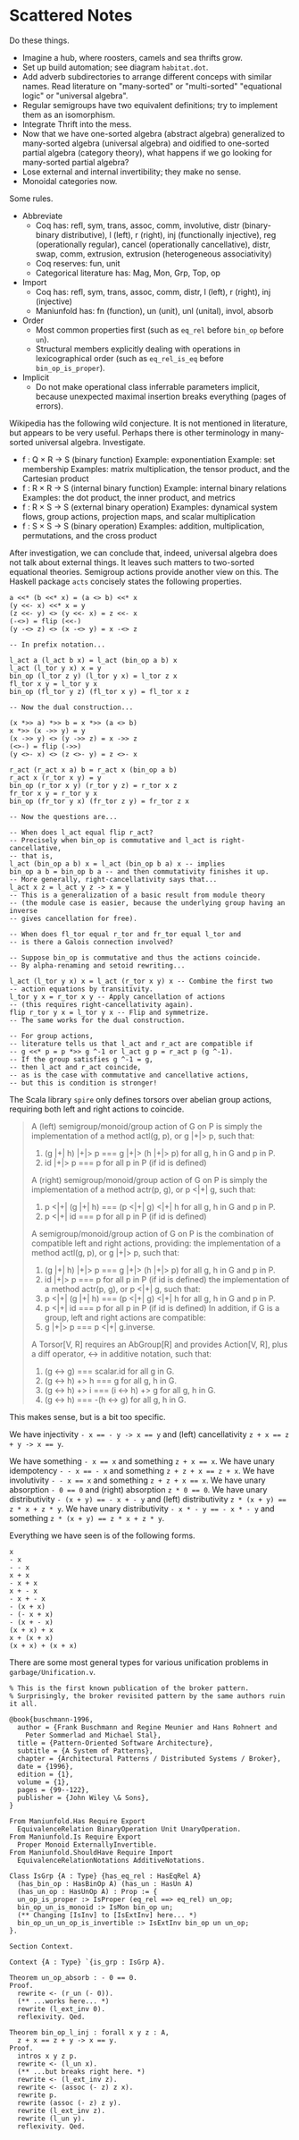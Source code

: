 # Scattered Notes

Do these things.

* Imagine a hub, where roosters, camels and sea thrifts grow.
* Set up build automation; see diagram `habitat.dot`.
* Add adverb subdirectories to arrange different conceps with similar names.
  Read literature on "many-sorted" or "multi-sorted"
  "equational logic" or "universal algebra".
* Regular semigroups have two equivalent definitions;
  try to implement them as an isomorphism.
* Integrate Thrift into the mess.
* Now that we have one-sorted algebra (abstract algebra)
  generalized to many-sorted algebra (universal algebra) and
  oidified to one-sorted partial algebra (category theory),
  what happens if we go looking for many-sorted partial algebra?
* Lose external and internal invertibility; they make no sense.
* Monoidal categories now.

Some rules.

* Abbreviate
    * Coq has: refl, sym, trans, assoc, comm, involutive,
      distr (binary-binary distributive),
      l (left), r (right), inj (functionally injective),
      reg (operationally regular), cancel (operationally cancellative),
      distr, swap, comm, extrusion,
      extrusion (heterogeneous associativity)
    * Coq reserves: fun, unit
    * Categorical literature has: Mag, Mon, Grp, Top, op
* Import
    * Coq has: refl, sym, trans, assoc, comm, distr,
      l (left), r (right), inj (injective)
    * Maniunfold has: fn (function), un (unit), unl (unital), invol, absorb
* Order
    * Most common properties first
      (such as `eq_rel` before `bin_op` before `un`).
    * Structural members explicitly dealing with operations in
      lexicographical order (such as `eq_rel_is_eq` before `bin_op_is_proper`).
* Implicit
    * Do not make operational class inferrable parameters implicit,
      because unexpected maximal insertion breaks everything (pages of errors).

Wikipedia has the following wild conjecture.
It is not mentioned in literature, but appears to be very useful.
Perhaps there is other terminology in many-sorted universal algebra.
Investigate.

* f : Q × R → S (binary function)
    Example: exponentiation
    Example: set membership
    Examples: matrix multiplication, the tensor product, and the Cartesian product
* f : R × R → S (internal binary function)
    Example: internal binary relations
    Examples: the dot product, the inner product, and metrics
* f : R × S → S (external binary operation)
    Examples: dynamical system flows, group actions, projection maps, and scalar multiplication
* f : S × S → S (binary operation)
    Examples: addition, multiplication, permutations, and the cross product

After investigation, we can conclude that, indeed,
universal algebra does not talk about external things.
It leaves such matters to two-sorted equational theories.
Semigroup actions provide another view on this.
The Haskell package `acts` concisely states the following properties.

```
a <<* (b <<* x) = (a <> b) <<* x
(y <<- x) <<* x = y
(z <<- y) <> (y <<- x) = z <<- x
(-<>) = flip (<<-)
(y -<> z) <> (x -<> y) = x -<> z

-- In prefix notation...

l_act a (l_act b x) = l_act (bin_op a b) x
l_act (l_tor y x) x = y
bin_op (l_tor z y) (l_tor y x) = l_tor z x
fl_tor x y = l_tor y x
bin_op (fl_tor y z) (fl_tor x y) = fl_tor x z

-- Now the dual construction...

(x *>> a) *>> b = x *>> (a <> b)
x *>> (x ->> y) = y
(x ->> y) <> (y ->> z) = x ->> z
(<>-) = flip (->>)
(y <>- x) <> (z <>- y) = z <>- x

r_act (r_act x a) b = r_act x (bin_op a b)
r_act x (r_tor x y) = y
bin_op (r_tor x y) (r_tor y z) = r_tor x z
fr_tor x y = r_tor y x
bin_op (fr_tor y x) (fr_tor z y) = fr_tor z x

-- Now the questions are...

-- When does l_act equal flip r_act?
-- Precisely when bin_op is commutative and l_act is right-cancellative,
-- that is,
l_act (bin_op a b) x = l_act (bin_op b a) x -- implies
bin_op a b = bin_op b a -- and then commutativity finishes it up.
-- More generally, right-cancellativity says that...
l_act x z = l_act y z -> x = y
-- This is a generalization of a basic result from module theory
-- (the module case is easier, because the underlying group having an inverse
-- gives cancellation for free).

-- When does fl_tor equal r_tor and fr_tor equal l_tor and
-- is there a Galois connection involved?

-- Suppose bin_op is commutative and thus the actions coincide.
-- By alpha-renaming and setoid rewriting...

l_act (l_tor y x) x = l_act (r_tor x y) x -- Combine the first two
-- action equations by transitivity.
l_tor y x = r_tor x y -- Apply cancellation of actions
-- (this requires right-cancellativity again).
flip r_tor y x = l_tor y x -- Flip and symmetrize.
-- The same works for the dual construction.

-- For group actions,
-- literature tells us that l_act and r_act are compatible if
-- g <<* p = p *>> g ^-1 or l_act g p = r_act p (g ^-1).
-- If the group satisfies g ^-1 = g,
-- then l_act and r_act coincide,
-- as is the case with commutative and cancellative actions,
-- but this is condition is stronger!
```

The Scala library `spire` only defines torsors over abelian group actions,
requiring both left and right actions to coincide.

> A (left) semigroup/monoid/group action of G on P is simply the implementation of a method actl(g, p), or g |+|> p, such that:
> 1. (g |+| h) |+|> p === g |+|> (h |+|> p) for all g, h in G and p in P.
> 2. id |+|> p === p for all p in P (if id is defined)
>
> A (right) semigroup/monoid/group action of G on P is simply the implementation of a method actr(p, g), or p <|+| g, such that:
> 1. p <|+| (g |+| h) === (p <|+| g) <|+| h for all g, h in G and p in P.
> 2. p <|+| id === p for all p in P (if id is defined)
>
> A semigroup/monoid/group action of G on P is the combination of compatible left and right actions, providing:
>     the implementation of a method actl(g, p), or g |+|> p, such that:
> 1. (g |+| h) |+|> p === g |+|> (h |+|> p) for all g, h in G and p in P.
> 2. id |+|> p === p for all p in P (if id is defined)
>     the implementation of a method actr(p, g), or p <|+| g, such that:
> 3. p <|+| (g |+| h) === (p <|+| g) <|+| h for all g, h in G and p in P.
> 4. p <|+| id === p for all p in P (if id is defined)
> In addition, if G is a group, left and right actions are compatible:
> 5. g |+|> p === p <|+| g.inverse.
>
> A Torsor[V, R] requires an AbGroup[R] and provides Action[V, R], plus a diff operator, <-> in additive notation, such that:
> 1. (g <-> g) === scalar.id for all g in G.
> 2. (g <-> h) +> h === g for all g, h in G.
> 3. (g <-> h) +> i === (i <-> h) +> g for all g, h in G.
> 4. (g <-> h) === -(h <-> g) for all g, h in G.

This makes sense, but is a bit too specific.

We have injectivity `- x == - y -> x == y` and
(left) cancellativity `z + x == z + y -> x == y`.

We have something `- x == x` and
something `z + x == x`.
We have unary idempotency `- - x == - x` and
something `z + z + x == z + x`.
We have involutivity `- - x == x` and
something `z + z + x == x`.
We have unary absorption `- 0 == 0` and
(right) absorption `z * 0 == 0`.
We have unary distributivity `- (x + y) == - x + - y` and
(left) distributivity `z * (x + y) == z * x + z * y`.
We have unary distributivity `- x * - y == - x * - y` and
something `z * (x + y) == z * x + z * y`.

Everything we have seen is of the following forms.

```
x
- x
- - x
x + x
- x + x
x + - x
- x + - x
- (x + x)
- (- x + x)
- (x + - x)
(x + x) + x
x + (x + x)
(x + x) + (x + x)
```

There are some most general types for various unification problems
in `garbage/Unification.v`.

```
% This is the first known publication of the broker pattern.
% Surprisingly, the broker revisited pattern by the same authors ruin it all.

@book{buschmann-1996,
  author = {Frank Buschmann and Regine Meunier and Hans Rohnert and
    Peter Sommerlad and Michael Stal},
  title = {Pattern-Oriented Software Architecture},
  subtitle = {A System of Patterns},
  chapter = {Architectural Patterns / Distributed Systems / Broker},
  date = {1996},
  edition = {1},
  volume = {1},
  pages = {99--122},
  publisher = {John Wiley \& Sons},
}
```

```
From Maniunfold.Has Require Export
  EquivalenceRelation BinaryOperation Unit UnaryOperation.
From Maniunfold.Is Require Export
  Proper Monoid ExternallyInvertible.
From Maniunfold.ShouldHave Require Import
  EquivalenceRelationNotations AdditiveNotations.

Class IsGrp {A : Type} {has_eq_rel : HasEqRel A}
  (has_bin_op : HasBinOp A) (has_un : HasUn A)
  (has_un_op : HasUnOp A) : Prop := {
  un_op_is_proper :> IsProper (eq_rel ==> eq_rel) un_op;
  bin_op_un_is_monoid :> IsMon bin_op un;
  (** Changing [IsInv] to [IsExtInv] here... *)
  bin_op_un_un_op_is_invertible :> IsExtInv bin_op un un_op;
}.

Section Context.

Context {A : Type} `{is_grp : IsGrp A}.

Theorem un_op_absorb : - 0 == 0.
Proof.
  rewrite <- (r_un (- 0)).
  (** ...works here... *)
  rewrite (l_ext_inv 0).
  reflexivity. Qed.

Theorem bin_op_l_inj : forall x y z : A,
  z + x == z + y -> x == y.
Proof.
  intros x y z p.
  rewrite <- (l_un x).
  (** ...but breaks right here. *)
  rewrite <- (l_ext_inv z).
  rewrite <- (assoc (- z) z x).
  rewrite p.
  rewrite (assoc (- z) z y).
  rewrite (l_ext_inv z).
  rewrite (l_un y).
  reflexivity. Qed.
```

